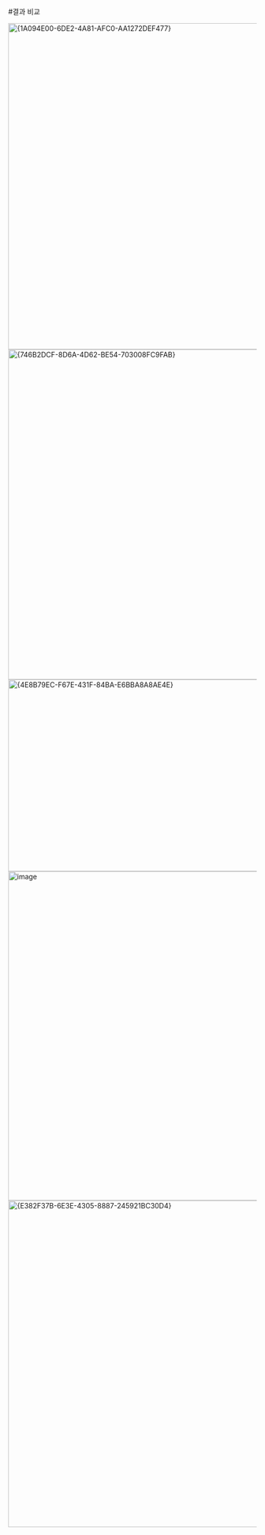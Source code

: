 #결과 비교

<img width="1172" height="660" alt="{1A094E00-6DE2-4A81-AFC0-AA1272DEF477}" src="https://github.com/user-attachments/assets/5a0652ad-2105-49b3-aae0-333c404fdb6e" />

<img width="1172" height="668" alt="{746B2DCF-8D6A-4D62-BE54-703008FC9FAB}" src="https://github.com/user-attachments/assets/6d989f15-0612-41ae-b42e-3ee906c1af06" />

<img width="696" height="388" alt="{4E8B79EC-F67E-431F-84BA-E6BBA8A8AE4E}" src="https://github.com/user-attachments/assets/4baa816c-51ce-4e8b-b598-114e06114e0a" />

<img width="1179" height="666" alt="image" src="https://github.com/user-attachments/assets/3e48c1d7-3d99-4970-acc7-9d7ed3a3f16b" />

<img width="1176" height="661" alt="{E382F37B-6E3E-4305-8887-245921BC30D4}" src="https://github.com/user-attachments/assets/f84e9e4e-2c95-4b54-a7fe-dccc32cf0df3" />

